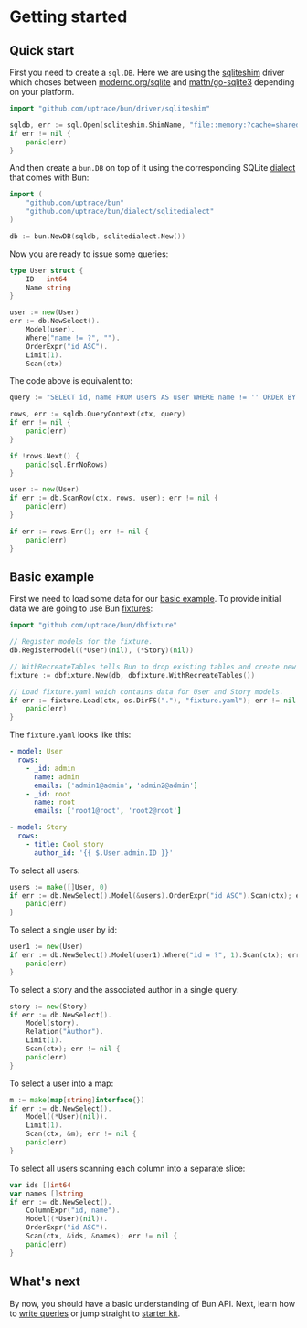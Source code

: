 # Getting started

## Quick start

First you need to create a `sql.DB`. Here we are using the
[sqliteshim](https://pkg.go.dev/github.com/uptrace/bun/driver/sqliteshim) driver which choses
between [modernc.org/sqlite](https://modernc.org/sqlite/) and
[mattn/go-sqlite3](https://github.com/mattn/go-sqlite3) depending on your platform.

```go
import "github.com/uptrace/bun/driver/sqliteshim"

sqldb, err := sql.Open(sqliteshim.ShimName, "file::memory:?cache=shared")
if err != nil {
	panic(err)
}
```

And then create a `bun.DB` on top of it using the corresponding SQLite [dialect](drivers.md) that
comes with Bun:

```go
import (
	"github.com/uptrace/bun"
	"github.com/uptrace/bun/dialect/sqlitedialect"
)

db := bun.NewDB(sqldb, sqlitedialect.New())
```

Now you are ready to issue some queries:

```go
type User struct {
	ID	 int64
	Name string
}

user := new(User)
err := db.NewSelect().
	Model(user).
	Where("name != ?", "").
	OrderExpr("id ASC").
	Limit(1).
	Scan(ctx)
```

The code above is equivalent to:

```go
query := "SELECT id, name FROM users AS user WHERE name != '' ORDER BY id ASC LIMIT 1"

rows, err := sqldb.QueryContext(ctx, query)
if err != nil {
	panic(err)
}

if !rows.Next() {
    panic(sql.ErrNoRows)
}

user := new(User)
if err := db.ScanRow(ctx, rows, user); err != nil {
	panic(err)
}

if err := rows.Err(); err != nil {
    panic(err)
}
```

## Basic example

First we need to load some data for our [basic example](/example/basic/). To provide initial data we
are going to use Bun [fixtures](https://bun.uptrace.dev/guide/fixtures.html):

```go
import "github.com/uptrace/bun/dbfixture"

// Register models for the fixture.
db.RegisterModel((*User)(nil), (*Story)(nil))

// WithRecreateTables tells Bun to drop existing tables and create new ones.
fixture := dbfixture.New(db, dbfixture.WithRecreateTables())

// Load fixture.yaml which contains data for User and Story models.
if err := fixture.Load(ctx, os.DirFS("."), "fixture.yaml"); err != nil {
	panic(err)
}
```

The `fixture.yaml` looks like this:

```yaml
- model: User
  rows:
    - _id: admin
      name: admin
      emails: ['admin1@admin', 'admin2@admin']
    - _id: root
      name: root
      emails: ['root1@root', 'root2@root']

- model: Story
  rows:
    - title: Cool story
      author_id: '{{ $.User.admin.ID }}'
```

To select all users:

```go
users := make([]User, 0)
if err := db.NewSelect().Model(&users).OrderExpr("id ASC").Scan(ctx); err != nil {
	panic(err)
}
```

To select a single user by id:

```go
user1 := new(User)
if err := db.NewSelect().Model(user1).Where("id = ?", 1).Scan(ctx); err != nil {
	panic(err)
}
```

To select a story and the associated author in a single query:

```go
story := new(Story)
if err := db.NewSelect().
	Model(story).
	Relation("Author").
	Limit(1).
	Scan(ctx); err != nil {
	panic(err)
}
```

To select a user into a map:

```go
m := make(map[string]interface{})
if err := db.NewSelect().
	Model((*User)(nil)).
	Limit(1).
	Scan(ctx, &m); err != nil {
	panic(err)
}
```

To select all users scanning each column into a separate slice:

```go
var ids []int64
var names []string
if err := db.NewSelect().
	ColumnExpr("id, name").
	Model((*User)(nil)).
	OrderExpr("id ASC").
	Scan(ctx, &ids, &names); err != nil {
	panic(err)
}
```

## What's next

By now, you should have a basic understanding of Bun API. Next, learn how to
[write queries](queries.md) or jump straight to [starter kit](starter-kit.md).
